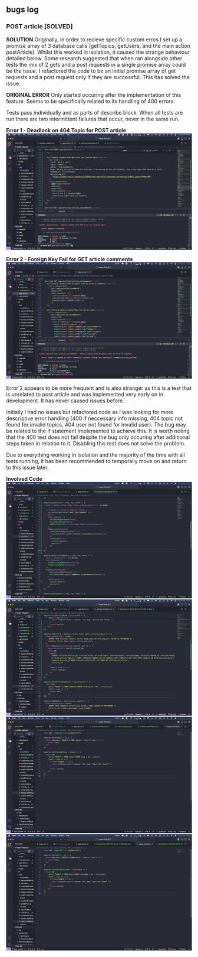 ## bugs log

### POST article [SOLVED]

**SOLUTION**
Originally, in order to recieve specific custom erros I set up a promise array of 3 database calls (getTopics, getUsers, and the main action postArticle). Whilst this worked in isolation, it caused the strange behaviour detailed below. Some research suggested that when ran alongside other tests the mix of 2 gets and a post requests in a single promise array could be the issue. I refactored the code to be an initial promise array of get requests and a post request only if they are successful. This has solved the issue.


**ORIGINAL ERROR**
Only started occuring after the implementation of this feature. Seems to be specifically related to its handling of 400 errors.

Tests pass individually and as parts of describe block. When all tests are run there are two intermittent failures that occur, never in the same run.

**Error 1 - Deadlock on 404 Topic for POST article**
![404 topic fail](./bugs_imgs/bug1_postarticle.png)

**Error 2 - Foreign Key Fail for GET article comments**
![foreign key fail](./bugs_imgs/bug2_postarticle.png)


Error 2 appears to be more frequent and is also stranger as this is a test that is unrelated to post article and was implemented very early on in development. It has never caused issues before.

Initially I had no issues but refactored code as I was looking for more descriptive error handling (400 if neccessary info missing, 404 topic not found for invalid topics, 404 user not found for invalid user). The bug may be related to the if statement implemented to achieve this. It is worth noting that the 400 test does not fail despite the bug only occuring after additional steps taken in relation to it. Disabling this test does not solve the problem.

Due to everything working in isolation and the majority of the time with all tests running, it has been recommended to temporaily move on and return to this issue later. 


**Involved Code**
![articles controller](./bugs_imgs/article_controller.png)
![articles model](./bugs_imgs/article_models.png)
![topics model](./bugs_imgs/topics_model.png)
![users model](./bugs_imgs/user_model.png)